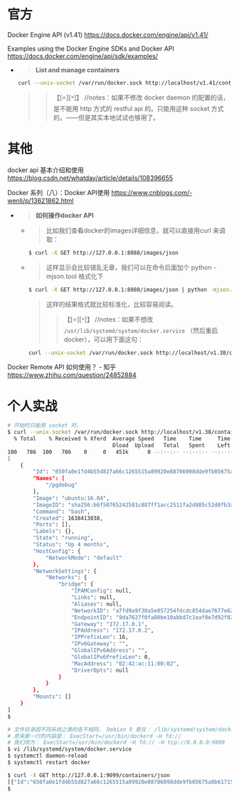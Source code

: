 
# 官方

Docker Engine API (v1.41) https://docs.docker.com/engine/api/v1.41/

Examples using the Docker Engine SDKs and Docker API https://docs.docker.com/engine/api/sdk/examples/
- > **List and manage containers**
  ```sh
  curl --unix-socket /var/run/docker.sock http://localhost/v1.41/containers/json
  ```
  >> 【[:star:][`*`]】 //notes：如果不修改 docker daemon 的配置的话，是不能用 http 方式的 restful api 的。只能用这种 socket 方式的。——但是其实本地试试也够用了。

# 其他

docker api 基本介绍和使用 https://blog.csdn.net/whatday/article/details/108396655

Docker 系列（八）：Docker API使用 https://www.cnblogs.com/-wenli/p/13621862.html
- > **如何操作docker API**
  * > 比如我们查看docker的images详细信息，就可以直接用curl 来调取：
    ```sh
    $ curl -X GET http://127.0.0.1:8088/images/json
    ```
  * > 这样显示会比较错乱无章，我们可以在命令后面加个 python -mjson.tool 格式化下
    ```sh
    $ curl -X GET http://127.0.0.1:8088/images/json | python -mjson.tool
    ```
    > 这样的结果格式就比较标准化，比较容易阅读。
    >> 【[:star:][`*`]】 //notes：如果不想改 `/usr/lib/systemd/system/docker.service` （然后重启docker），可以用下面这句：
    ```sh
    curl --unix-socket /var/run/docker.sock http://localhost/v1.38/containers/json | python -mjson.tool
    ```

Docker Remote API 如何使用？ - 知乎 https://www.zhihu.com/question/24852884

# 个人实战

```sh
# 开始时只能用 socket 时。
$ curl --unix-socket /var/run/docker.sock http://localhost/v1.38/containers/json | python -mjson.tool
  % Total    % Received % Xferd  Average Speed   Time    Time     Time  Current
                                 Dload  Upload   Total   Spent    Left  Speed
100   786  100   786    0     0   451k      0 --:--:-- --:--:-- --:--:--  767k
[
    {
        "Id": "650fa0e1fd4b55d827a66c1265515a89920e88706098dde9fb05675a0b617155",
        "Names": [
            "/pgdebug"
        ],
        "Image": "ubuntu:16.04",
        "ImageID": "sha256:b6f50765242581c887ff1acc2511fa2d885c52d8fb3ac8c4bba131fd86567f2e",
        "Command": "bash",
        "Created": 1638413038,
        "Ports": [],
        "Labels": {},
        "State": "running",
        "Status": "Up 4 months",
        "HostConfig": {
            "NetworkMode": "default"
        },
        "NetworkSettings": {
            "Networks": {
                "bridge": {
                    "IPAMConfig": null,
                    "Links": null,
                    "Aliases": null,
                    "NetworkID": "a7fd9a9f30a5e057254fdcdc854dae7677e6200605a67b7c2b26711777e61171",
                    "EndpointID": "9da7627f0fa80be10abbd7c1eaf8e7d92f02f821d7465ec031e5b320b93d7b87",
                    "Gateway": "172.17.0.1",
                    "IPAddress": "172.17.0.2",
                    "IPPrefixLen": 16,
                    "IPv6Gateway": "",
                    "GlobalIPv6Address": "",
                    "GlobalIPv6PrefixLen": 0,
                    "MacAddress": "02:42:ac:11:00:02",
                    "DriverOpts": null
                }
            }
        },
        "Mounts": []
    }
]
$

# 文件目录因不同系统之类的各不相同， Debian 9 是在： /lib/systemd/system/docker.service
# 原来那一行的内容是： ExecStart=/usr/bin/dockerd -H fd://
# 我们改为： ExecStart=/usr/bin/dockerd -H fd:// -H tcp://0.0.0.0:9099
$ vi /lib/systemd/system/docker.service
$ systemctl daemon-reload
$ systemctl restart docker

$ curl -X GET http://127.0.0.1:9099/containers/json
[{"Id":"650fa0e1fd4b55d827a66c1265515a89920e88706098dde9fb05675a0b617155","Names":["/pgdebug"],"Image":"ubuntu:16.04","ImageID":"sha256:b6f50765242581c887ff1acc2511fa2d885c52d8fb3ac8c4bba131fd86567f2e","Command":"bash","Created":1638413038,"Ports":[],"Labels":{},"State":"running","Status":"Up 4 months","HostConfig":{"NetworkMode":"default"},"NetworkSettings":{"Networks":{"bridge":{"IPAMConfig":null,"Links":null,"Aliases":null,"NetworkID":"a7fd9a9f30a5e057254fdcdc854dae7677e6200605a67b7c2b26711777e61171","EndpointID":"9da7627f0fa80be10abbd7c1eaf8e7d92f02f821d7465ec031e5b320b93d7b87","Gateway":"172.17.0.1","IPAddress":"172.17.0.2","IPPrefixLen":16,"IPv6Gateway":"","GlobalIPv6Address":"","GlobalIPv6PrefixLen":0,"MacAddress":"02:42:ac:11:00:02","DriverOpts":null}}},"Mounts":[]}]
$
```

